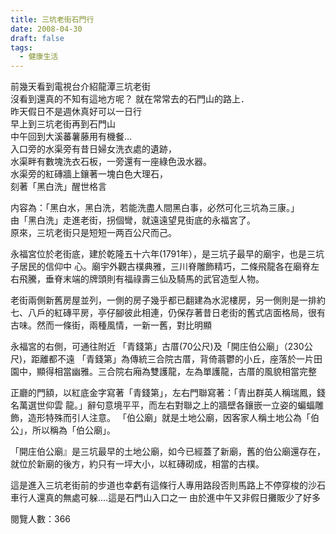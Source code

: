 ```yaml
---
title: 三坑老街石門行
date: 2008-04-30
draft: false
tags:
  - 健康生活
---
```

前幾天看到電視台介紹龍潭三坑老街  
沒看到還真的不知有這地方呢？ 
就在常常去的石門山的路上．  
昨天假日不是週休真好可以一日行  
早上到三坑老街再到石門山  
中午回到大溪蕃薯藤用有機餐…  
入口旁的水渠旁有昔日婦女洗衣處的遺跡，  
水渠畔有數塊洗衣石板，一旁還有一座綠色汲水器。  
水渠旁的紅磚牆上鑲著一塊白色大理石，  
刻著「黑白洗」醒世格言  

内容為：「黑白水，黑白洗，若能洗盡人間黑白事，必然可化三坑為三康。」  
由「黑白洗」走進老街，拐個彎，就遠遠望見街底的永福宮了。  
原來，三坑老街只是短短一两百公尺而己。  

永福宮位於老街底，建於乾隆五十六年(1791年），是三坑子最早的廟宇，也是三坑子居民的信仰中
心。廟宇外觀古樸典雅，三川脊雕飾精巧，二條飛龍各在廟脊左右飛騰，垂脊末端的牌頭則有福祿壽三仙及騎馬的武官造型人物。  

老街兩側新舊房屋並列，一側的房子幾乎都已翻建為水泥樓房，另一側則是一排約七、八戶的紅磚平房，亭仔腳彼此相連，仍保存著昔日老街的舊式店面格局，很有古味。然而一條街，兩種風情，一新一舊，對比明顯  

永福宮的右側，可通往附近 「青錢第」古厝(70公尺)及「開庄伯公廟」（230公尺)，距離都不遠
「青錢第」為傳統三合院古厝，背倚蓊鬱的小丘，座落於一片田園中，顯得相當幽雅。三合院右廂為雙護龍，左為單護龍，古厝的風貌相當完整  

正廳的門額，以紅底金字寫著「青錢第」，左右門聯寫著：「青出群英人稱瑞鳳，錢名萬選世仰雲
龍。」辭句意境平平，而左右對聯之上的牆壁各鑲嵌一立姿的蝙蝠雕飾，造形特殊而引人注意。
「伯公廟」就是土地公廟，因客家人稱土地公為「伯公」，所以稱為「伯公廟」。  

「開庄伯公廟』是三坑最早的土地公廟，如今已經蓋了新廟，舊的伯公廟還存在，就位於新廟的後方，約只有一坪大小，以紅磚砌成，相當的古樸。  

這是進入三坑老街前的步道也幸虧有這條行人專用路段否則馬路上不停穿梭的沙石車行人還真的無處可躲.…這是石門山入口之一 由於進中午又非假日攤販少了好多  


閱覽人數：366